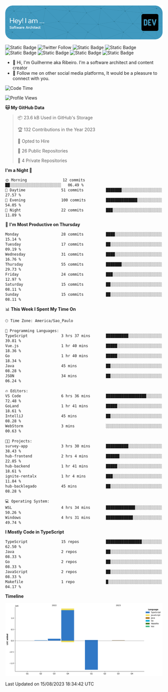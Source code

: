 ![Header](./assets/github-header-image.png)

![Static Badge](https://img.shields.io/badge/Software%20Architect-blue)
 ![Twitter Follow](https://img.shields.io/twitter/follow/dev_pkg) ![Static Badge](https://img.shields.io/badge/Java-orange) ![Static Badge](https://img.shields.io/badge/Springboot-green) ![Static Badge](https://img.shields.io/badge/Golang-blue) ![Static Badge](https://img.shields.io/badge/Nodejs-green) ![Static Badge](https://img.shields.io/badge/Javascript-yellow) ![Static Badge](https://img.shields.io/badge/Vuejs-green)

- 👋 Hi, I'm Guilherme aka Ribeiro. I'm a software architect and content creator
- 👀 Follow me on other social media platforms, It would be a pleasure to connect with you.

<!--START_SECTION:waka-->
![Code Time](http://img.shields.io/badge/Code%20Time-43%20hrs%2015%20mins-blue)

![Profile Views](http://img.shields.io/badge/Profile%20Views-38-blue)

**🐱 My GitHub Data** 

> 📦 23.6 kB Used in GitHub's Storage 
 > 
> 🏆 132 Contributions in the Year 2023
 > 
> 💼 Opted to Hire
 > 
> 📜 26 Public Repositories 
 > 
> 🔑 4 Private Repositories 
 > 
**I'm a Night 🦉** 

```text
🌞 Morning                12 commits          ██░░░░░░░░░░░░░░░░░░░░░░░   06.49 % 
🌆 Daytime                51 commits          ███████░░░░░░░░░░░░░░░░░░   27.57 % 
🌃 Evening                100 commits         ██████████████░░░░░░░░░░░   54.05 % 
🌙 Night                  22 commits          ███░░░░░░░░░░░░░░░░░░░░░░   11.89 % 
```
📅 **I'm Most Productive on Thursday** 

```text
Monday                   28 commits          ████░░░░░░░░░░░░░░░░░░░░░   15.14 % 
Tuesday                  17 commits          ██░░░░░░░░░░░░░░░░░░░░░░░   09.19 % 
Wednesday                31 commits          ████░░░░░░░░░░░░░░░░░░░░░   16.76 % 
Thursday                 55 commits          ███████░░░░░░░░░░░░░░░░░░   29.73 % 
Friday                   24 commits          ███░░░░░░░░░░░░░░░░░░░░░░   12.97 % 
Saturday                 15 commits          ██░░░░░░░░░░░░░░░░░░░░░░░   08.11 % 
Sunday                   15 commits          ██░░░░░░░░░░░░░░░░░░░░░░░   08.11 % 
```


📊 **This Week I Spent My Time On** 

```text
🕑︎ Time Zone: America/Sao_Paulo

💬 Programming Languages: 
TypeScript               3 hrs 37 mins       ██████████░░░░░░░░░░░░░░░   39.81 % 
Vue.js                   1 hr 40 mins        █████░░░░░░░░░░░░░░░░░░░░   18.36 % 
Go                       1 hr 40 mins        █████░░░░░░░░░░░░░░░░░░░░   18.34 % 
Java                     45 mins             ██░░░░░░░░░░░░░░░░░░░░░░░   08.28 % 
JSON                     34 mins             ██░░░░░░░░░░░░░░░░░░░░░░░   06.24 % 

🔥 Editors: 
VS Code                  6 hrs 36 mins       ██████████████████░░░░░░░   72.48 % 
GoLand                   1 hr 41 mins        █████░░░░░░░░░░░░░░░░░░░░   18.61 % 
IntelliJ                 45 mins             ██░░░░░░░░░░░░░░░░░░░░░░░   08.28 % 
WebStorm                 3 mins              ░░░░░░░░░░░░░░░░░░░░░░░░░   00.63 % 

🐱‍💻 Projects: 
survey-app               3 hrs 30 mins       ██████████░░░░░░░░░░░░░░░   38.43 % 
hub-frontend             2 hrs 4 mins        ██████░░░░░░░░░░░░░░░░░░░   22.85 % 
hub-backend              1 hr 41 mins        █████░░░░░░░░░░░░░░░░░░░░   18.61 % 
ignite-rentalx           1 hr 4 mins         ███░░░░░░░░░░░░░░░░░░░░░░   11.84 % 
hub-backlegado           45 mins             ██░░░░░░░░░░░░░░░░░░░░░░░   08.28 % 

💻 Operating System: 
WSL                      4 hrs 34 mins       █████████████░░░░░░░░░░░░   50.26 % 
Windows                  4 hrs 31 mins       ████████████░░░░░░░░░░░░░   49.74 % 
```

**I Mostly Code in TypeScript** 

```text
TypeScript               15 repos            ████████████████░░░░░░░░░   62.50 % 
Java                     2 repos             ██░░░░░░░░░░░░░░░░░░░░░░░   08.33 % 
Go                       2 repos             ██░░░░░░░░░░░░░░░░░░░░░░░   08.33 % 
JavaScript               2 repos             ██░░░░░░░░░░░░░░░░░░░░░░░   08.33 % 
Makefile                 1 repo              █░░░░░░░░░░░░░░░░░░░░░░░░   04.17 % 
```



**Timeline**

![Lines of Code chart](https://raw.githubusercontent.com/Guilhrib/Guilhrib/main/assets/bar_graph.png)


 Last Updated on 15/08/2023 18:34:42 UTC
<!--END_SECTION:waka-->
